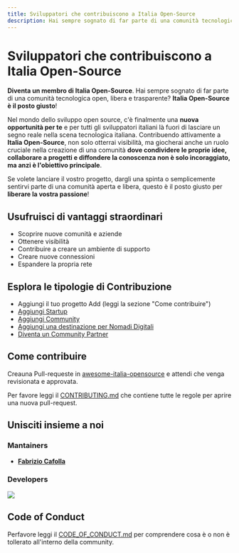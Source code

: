 ```yaml
---
title: Sviluppatori che contribuiscono a Italia Open-Source
description: Hai sempre sognato di far parte di una comunità tecnologica open, libera e trasparente? Italia Open-Source è il posto giusto!
---
```


# Sviluppatori che contribuiscono a Italia Open-Source

**Diventa un membro di Italia Open-Source**. Hai sempre sognato di far parte di una comunità tecnologica open, libera e trasparente? **Italia Open-Source è il posto giusto**!

Nel mondo dello sviluppo open source, c'è finalmente una **nuova opportunità per te** e per tutti gli sviluppatori italiani là fuori di lasciare un segno reale nella scena tecnologica italiana. Contribuendo attivamente a **Italia Open-Source**, non solo otterrai visibilità, ma giocherai anche un ruolo cruciale nella creazione di una comunità  **dove condividere le proprie idee, collaborare a progetti e diffondere la conoscenza non è solo incoraggiato, ma anzi è l'obiettivo principale**.

Se volete lanciare il vostro progetto, dargli una spinta o semplicemente sentirvi parte di una comunità aperta e libera, questo è il posto giusto per **liberare la vostra passione**!

## Usufruisci di vantaggi straordinari

- Scoprire nuove comunità e aziende
- Ottenere visibilità
- Contribuire a creare un ambiente di supporto
- Creare nuove connessioni
- Espandere la propria rete

## Esplora le tipologie di Contribuzione

- Aggiungi il tuo progetto Add (leggi la sezione "Come contribuire")
- [Aggiungi Startup](/contributors/startups)
- [Aggiungi Community](/contributors/communities)
- [Aggiungi una destinazione per Nomadi Digitali](/contributors/digital-nomads)
- [Diventa un Community Partner](/partners/how-to-became-partners)

## Come contribuire

Creauna Pull-requeste in [awesome-italia-opensource](https://github.com/italia-opensource/awesome-italia-opensource) e attendi che venga revisionata e approvata.

Per favore leggi il [CONTRIBUTING.md](https://github.com/italia-opensource/awesome-italia-opensource/blob/main/CONTRIBUTING.md) che contiene tutte le regole per aprire una nuova pull-request.

## Unisciti insieme a noi

### Mantainers

- **[Fabrizio Cafolla](https://github.com/FabrizioCafolla)**

### Developers

<a href="https://github.com/italia-opensource/awesome-italia-opensource/graphs/contributors"> <img src="https://contrib.rocks/image?repo=italia-opensource/awesome-italia-opensource" /> </a>

## Code of Conduct

Perfavore leggi il [CODE_OF_CONDUCT.md](https://github.com/italia-opensource/awesome-italia-opensource/blob/main/CODE_OF_CONDUCT.md) per comprendere cosa è o non è tollerato all'interno della community.
